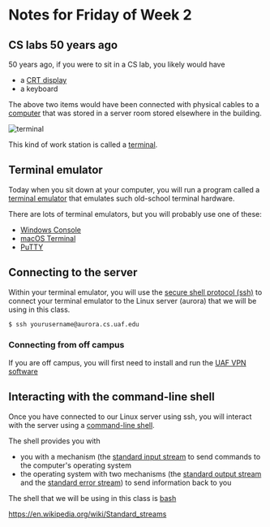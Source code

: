 # Notes for Friday of Week 2

## CS labs 50 years ago

50 years ago, if you were to sit in a CS lab, you likely would have
* a [CRT display](https://en.wikipedia.org/wiki/Cathode-ray_tube)
* a keyboard

The above two items would have been connected with physical cables to a [computer](https://en.wikipedia.org/wiki/Time-sharing) that was stored in a server room stored elsewhere in the building.

![terminal](https://upload.wikimedia.org/wikipedia/commons/thumb/9/9f/DEC_VT100_terminal_transparent.png/541px-DEC_VT100_terminal_transparent.png)

This kind of work station  is called a [terminal](https://en.wikipedia.org/wiki/Computer_terminal).



## Terminal emulator

Today when you sit down at your computer, you will run a program called a [terminal emulator](https://en.wikipedia.org/wiki/Terminal_emulator) that emulates such old-school terminal hardware.

There are lots of terminal emulators, but you will probably use one of these:
* [Windows Console](https://en.wikipedia.org/wiki/Windows_Console)
* [macOS Terminal](https://en.wikipedia.org/wiki/Terminal_(macOS))
* [PuTTY](https://en.wikipedia.org/wiki/PuTTY)


## Connecting to the server

Within your terminal emulator, you will use the [secure shell protocol (ssh)](https://en.wikipedia.org/wiki/Secure_Shell) to connect your terminal emulator to the Linux server (aurora) that we will be using in this class.

```bash
$ ssh yourusername@aurora.cs.uaf.edu
```

### Connecting from off campus

If you are off campus, you will first need to install and run the [UAF VPN software](https://www.alaska.edu/oit/files/VPN_instructions_GlobPro.pdf)


## Interacting with the command-line shell

Once you have connected to our Linux server using ssh, you will interact with the server using a [command-line shell](https://en.wikipedia.org/wiki/Shell_(computing)#Command-line_shells). 

The shell provides you with
* you with a mechanism (the [standard input stream](https://en.wikipedia.org/wiki/Standard_streams#Standard_input_(stdin)) to send commands to the computer's operating system
* the operating system with two mechanisms (the [standard output stream](https://en.wikipedia.org/wiki/Standard_streams#Standard_output_(stdout)) and the [standard error stream](https://en.wikipedia.org/wiki/Standard_streams#Standard_error_(stderr))) to send information back to you

The shell that we will be using in this class is [bash](https://en.wikipedia.org/wiki/Bash_(Unix_shell))

https://en.wikipedia.org/wiki/Standard_streams
